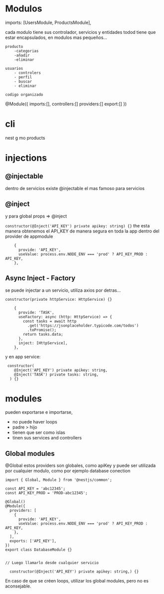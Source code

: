 # Modulos

imports: [UsersModule, ProductsModule],

cada modulo tiene sus controlador, servicios y entidades
todod tiene que estar encapsulados, en modulos mas pequeños...

```
producto
    -categorias
    -añadir
    -eliminar

usuarios
    - controlers
    - perfil
    - buscar
    - eliminar

codigo organizado
```

@Module({
imports:[],
controllers:[]
providers:[]
export:[]
})

# cli

nest g mo products

# injections

## @injectable

dentro de servicios
existe @injectable el mas famoso para servicios

## @inject

y para global props => @inject

`constructor(@Inject('API_KEY') private apikey: string) {}`
the esta manera obtenemos el API_KEY de manera segura en toda la app
dentro del provider de appmodule

```
    {
      provide: 'API_KEY',
      useValue: process.env.NODE_ENV === 'prod' ? API_KEY_PROD : API_KEY,
    },

```

## Async Inject - Factory

se puede injectar a un servicio, utiliza axios por detras...

`constructor(private httpService: HttpService) {}`

```
    {
      provide: 'TASK',
      useFactory: async (http: HttpService) => {
        const tasks = await http
          .get('https://jsonplaceholder.typicode.com/todos')
          .toPromise();
        return tasks.data;
      },
      inject: [HttpService],
    },
```

y en app service:

```
 constructor(
    @Inject('API_KEY') private apikey: string,
    @Inject('TASK') private tasks: string,
  ) {}

```

# modules

pueden exportarse e importarse,

- no puede haver loops
- padre > hijo
- tienen que ser como islas
- tinen sus services and controllers

## Global modules

@Global
estos providers son globales,
como apiKey y puede ser utilizada por cualquier modulo,
como por ejemplo database conection

```
import { Global, Module } from '@nestjs/common';

const API_KEY = 'abc12345';
const API_KEY_PROD = 'PROD-abc12345';

@Global()
@Module({
  providers: [
    {
      provide: 'API_KEY',
      useValue: process.env.NODE_ENV === 'prod' ? API_KEY_PROD : API_KEY,
    },
  ],
  exports: ['API_KEY'],
})
export class DatabaseModule {}


// Luego llamarlo desde cualquier servicio

  constructor(@Inject('API_KEY') private apikey: string,) {}

```

En caso de que se créen loops, utilizar los global modules, pero no es aconsejable.
